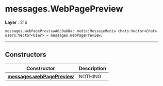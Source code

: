# messages.WebPagePreview

**Layer** : 216

```tl
messages.webPagePreview#8c9a88ac media:MessageMedia chats:Vector<Chat> users:Vector<User> = messages.WebPagePreview;
```

---

## Constructors

| Constructor | Description |
| :---: | :--- |
| [**messages.webPagePreview**](constructor/messages.webPagePreview) | NOTHING |